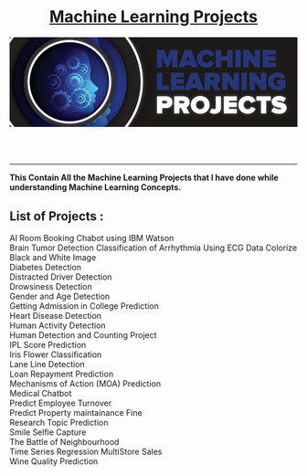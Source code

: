 <div Align="center"><h1> <a href="https://shsarv.github.io/Machine-Learning-Projects/">Machine Learning Projects </a></h1><img alt="GIF" src="01%20Start/resources/a.png"/></div>

<p align="center">
    <br/>
    <br/>
  </p>
</p>

------------------

**This Contain All the Machine Learning Projects that I have done while understanding Machine Learning Concepts.**


## List of Projects : ##

AI Room Booking Chabot using IBM Watson  
Brain Tumor Detection
Classification of Arrhythmia Using ECG Data 
Colorize Black and White Image              
Diabetes Detection                          
Distracted Driver Detection                 
Drowsiness Detection                        
Gender and Age Detection                    
Getting Admission in College Prediction     
Heart Disease Detection                     
Human Activity Detection                    
Human Detection and Counting Project        
IPL Score Prediction                        
Iris Flower Classification                  
Lane Line Detection                         
Loan Repayment Prediction                   
Mechanisms of Action (MOA) Prediction       
Medical Chatbot                             
Predict Employee Turnover                   
Predict Property maintainance Fine          
Research Topic Prediction                   
Smile Selfie Capture                        
The Battle of Neighbourhood                 
Time Series Regression MultiStore Sales     
Wine Quality Prediction                     

